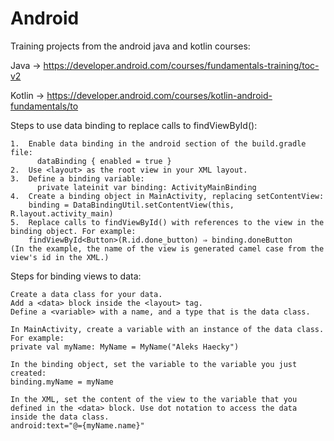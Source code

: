 # Android
Training projects from the android java and kotlin courses:

  Java   -> https://developer.android.com/courses/fundamentals-training/toc-v2

  Kotlin -> https://developer.android.com/courses/kotlin-android-fundamentals/to

  Steps to use data binding to replace calls to findViewById():
  
    1.  Enable data binding in the android section of the build.gradle file:
    	  dataBinding { enabled = true }
    2.  Use <layout> as the root view in your XML layout.
    3.  Define a binding variable:
    	  private lateinit var binding: ActivityMainBinding
    4.  Create a binding object in MainActivity, replacing setContentView:
        binding = DataBindingUtil.setContentView(this, R.layout.activity_main)
    5. 	Replace calls to findViewById() with references to the view in the binding object. For example:
        findViewById<Button>(R.id.done_button) ⇒ binding.doneButton
    (In the example, the name of the view is generated camel case from the view's id in the XML.)

Steps for binding views to data:

    Create a data class for your data.
    Add a <data> block inside the <layout> tag.
    Define a <variable> with a name, and a type that is the data class.

<data>
   <variable
       name="myName"
       type="com.example.android.aboutme.MyName" />
</data>

    In MainActivity, create a variable with an instance of the data class. For example:
    private val myName: MyName = MyName("Aleks Haecky")

    In the binding object, set the variable to the variable you just created:
    binding.myName = myName

    In the XML, set the content of the view to the variable that you defined in the <data> block. Use dot notation to access the data inside the data class.
    android:text="@={myName.name}"
